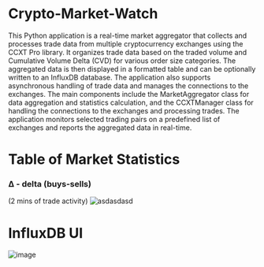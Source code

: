 # Crypto-Market-Watch
This Python application is a real-time market aggregator that collects and processes trade data from multiple cryptocurrency exchanges using the CCXT Pro library. It organizes trade data based on the traded volume and Cumulative Volume Delta (CVD) for various order size categories. The aggregated data is then displayed in a formatted table and can be optionally written to an InfluxDB database. The application also supports asynchronous handling of trade data and manages the connections to the exchanges. The main components include the MarketAggregator class for data aggregation and statistics calculation, and the CCXTManager class for handling the connections to the exchanges and processing trades. The application monitors selected trading pairs on a predefined list of exchanges and reports the aggregated data in real-time.

# Table of Market Statistics
### Δ - delta (buys-sells)
(2 mins of trade activity)
![asdasdasd](https://user-images.githubusercontent.com/23511285/236011966-e0c60537-1781-42bc-bfba-83d770cd7de6.png)

# InfluxDB UI
![image](https://user-images.githubusercontent.com/23511285/236641281-b2cdc2ef-08e0-41a3-928b-b4d7d8b35a2c.png)
